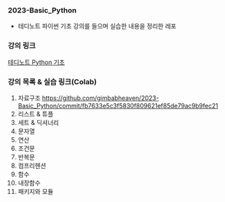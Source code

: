 ### 2023-Basic_Python

* 테디노트 파이썬 기초 강의를 들으며 실습한 내용을 정리한 레포
  
### 강의 링크
[테디노트 Python 기초](https://www.youtube.com/watch?v=dpwTOQri42s)

### 강의 목록 & 실습 링크(Colab)

01. 자료구조 <https://github.com/gimbabheaven/2023-Basic_Python/commit/fb7633e5c3f5830f809621ef85de79ac9b9fec21>
02. 리스트 & 튜플 
03. 세트 & 딕셔너리 
04. 문자열 
05. 연산 
06. 조건문 
07. 반복문 
08. 컴프리헨션 
09. 함수 
10. 내장함수 
11. 패키지와 모듈 
